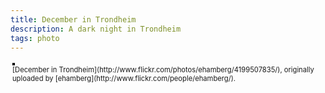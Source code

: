 ```yaml
---
title: December in Trondheim
description: A dark night in Trondheim
tags: photo
---
```


<div style="text-align: left; padding: 3px;">
<a href="http://www.flickr.com/photos/ehamberg/4199507835/" title="photo sharing"><img src="http://farm5.static.flickr.com/4008/4199507835_3086099bce.jpg" style="border: solid 2px #000000;" alt="" /></a>
<br />
<span style="font-size: 0.8em; margin-top: 0px;">[December in Trondheim](http://www.flickr.com/photos/ehamberg/4199507835/), originally uploaded by [ehamberg](http://www.flickr.com/people/ehamberg/).</span>
</div>
<p>

</p>

